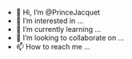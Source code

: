 - 👋 Hi, I’m @PrinceJacquet
- 👀 I’m interested in ...
- 🌱 I’m currently learning ...
- 💞️ I’m looking to collaborate on ...
- 📫 How to reach me ...

<!---
PrinceJacquet/PrinceJacquet is a ✨ special ✨ repository because its `README.md` (this file) appears on your GitHub profile.
You can click the Preview link to take a look at your changes.
--->
